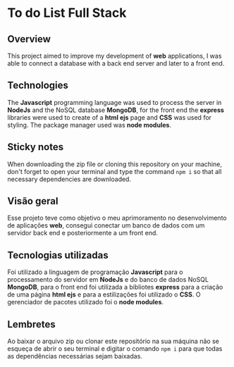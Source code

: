 # To do List Full Stack

## Overview

This project aimed to improve my development of **web** applications, I was able to connect a database with a back end server and later to a front end.

## Technologies

The **Javascript** programming language was used to process the server in **NodeJs** and the NoSQL database **MongoDB**, for the front end the **express** libraries were used to create of a **html ejs** page and **CSS** was used for styling. The package manager used was **node modules**.

## Sticky notes

When downloading the zip file or cloning this repository on your machine, don't forget to open your terminal and type the command `npm i` so that all necessary dependencies are downloaded.



## Visão geral

Esse projeto teve como objetivo o meu aprimoramento no desenvolvimento de aplicações **web**, consegui conectar um banco de dados com um servidor back end e posteriormente a um front end.

## Tecnologias utilizadas

Foi utilizado a linguagem de programação **Javascript** para o processamento do servidor em **NodeJs** e do banco de dados NoSQL **MongoDB**, para o front end foi utilizada a bibliotes **express** para a criação de uma página **html ejs** e para a estilizações foi utilizado o **CSS**. O gerenciador de pacotes utilizado foi o **node modules**.

## Lembretes

Ao baixar o arquivo zip ou clonar este repositório na sua máquina não se esqueça de abrir o seu terminal e digitar o comando `npm i` para que todas as dependências necessárias sejam baixadas.

